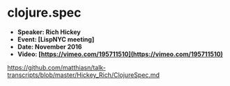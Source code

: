 # clojure.spec

* **Speaker: Rich Hickey**
* **Event: [LispNYC meeting]**
* **Date: November 2016**
* **Video: [https://vimeo.com/195711510](https://vimeo.com/195711510)**

https://github.com/matthiasn/talk-transcripts/blob/master/Hickey_Rich/ClojureSpec.md
